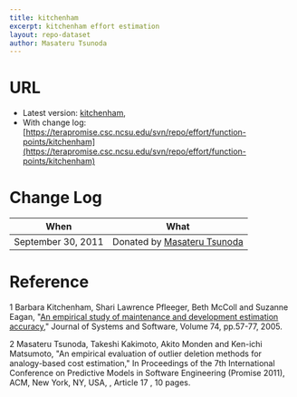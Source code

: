 ```yaml
---
title: kitchenham
excerpt: kitchenham effort estimation
layout: repo-dataset
author: Masateru Tsunoda
---
```



# URL

  * Latest version: [kitchenham](https://terapromise.csc.ncsu.edu/svn/repo/effort/function-points/kitchenham/kitchenham.arff),
  * With change log:[https://terapromise.csc.ncsu.edu/svn/repo/effort/function-points/kitchenham](https://terapromise.csc.ncsu.edu/svn/repo/effort/function-points/kitchenham)

# Change Log

When | What
---- | ----
   September 30, 2011 | Donated by [Masateru Tsunoda](/repo/people/data-donors/promise3.html)

# Reference

1 Barbara Kitchenham, Shari Lawrence Pfleeger, Beth McColl and Suzanne Eagan, "[An empirical study of maintenance and development estimation accuracy](http://www.sciencedirect.com/science/article/pii/S0164121202000213)," Journal of Systems and Software, Volume 74, pp.57-77, 2005.

2 Masateru Tsunoda, Takeshi Kakimoto, Akito Monden and Ken-ichi Matsumoto, "An empirical evaluation of outlier deletion methods for analogy-based cost estimation," In Proceedings of the 7th International Conference on Predictive Models in Software Engineering (Promise 2011), ACM, New York, NY, USA, , Article 17 , 10 pages.
